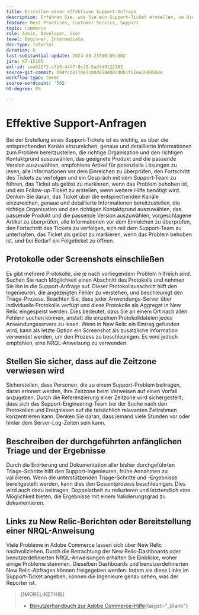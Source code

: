 ```yaml
---
title: Erstellen einer effektiven Support-Anfrage
description: Erfahren Sie, wie Sie ein Support-Ticket erstellen, um die Effizienz der Anfrage zu maximieren.
feature: Best Practices, Customer Service, Support
topic: Commerce
role: Admin, Developer, User
level: Beginner, Intermediate
doc-type: Tutorial
duration: 0
last-substantial-update: 2024-08-23T00:00:00Z
jira: KT-15165
exl-id: cea62272-c7b9-44f7-9c39-5ad3d9122382
source-git-commit: b94fcb4170e7c00d858d08c48b1f51ee29405b0e
workflow-type: tm+mt
source-wordcount: '502'
ht-degree: 0%

---
```


# Effektive Support-Anfragen

Bei der Erstellung eines Support-Tickets ist es wichtig, es über die entsprechenden Kanäle einzureichen, genaue und detaillierte Informationen zum Problem bereitzustellen, die richtige Organisation und den richtigen Kontaktgrund auszuwählen, das geeignete Produkt und die passende Version auszuwählen, empfohlene Artikel für potenzielle Lösungen zu lesen, alle Informationen vor dem Einreichen zu überprüfen, den Fortschritt des Tickets zu verfolgen und ein Gespräch mit dem Support-Team zu führen, das Ticket als gelöst zu markieren, wenn das Problem behoben ist, und ein Follow-up-Ticket zu erstellen, wenn weitere Hilfe benötigt wird. &#x200B; Denken Sie daran, das Ticket über die entsprechenden Kanäle einzureichen, genaue und detaillierte Informationen bereitzustellen, die richtige Organisation und den richtigen Kontaktgrund auszuwählen, das passende Produkt und die passende Version auszuwählen, vorgeschlagene Artikel zu überprüfen, alle Informationen vor dem Einreichen zu überprüfen, den Fortschritt des Tickets zu verfolgen, sich mit dem Support-Team zu unterhalten, das Ticket als gelöst zu markieren, wenn das Problem behoben ist, und bei Bedarf ein Folgeticket zu öffnen. &#x200B;

## Protokolle oder Screenshots einschließen

Es gibt mehrere Protokolle, die je nach vorliegendem Problem hilfreich sind. Suchen Sie nach Möglichkeit einen Abschnitt des Protokolls und nehmen Sie ihn in die Support-Anfrage auf. Dieser Protokollausschnitt hilft den Ingenieuren, die angezeigten Fehler zu verstehen, und beschleunigt den Triage-Prozess. Beachten Sie, dass jeder Anwendungs-Server über individuelle Protokolle verfügt und diese Protokolle als Aggregat in New Relic eingespeist werden.  Dies bedeutet, dass Sie an einem Ort nach allen Fehlern suchen können, anstatt die einzelnen Protokolldateien jedes Anwendungsservers zu lesen. Wenn in New Relic ein Eintrag gefunden wird, kann als letzte Option ein Screenshot als zusätzliche Information verwendet werden, um den Prozess zu beschleunigen. Es wird jedoch empfohlen, eine NRQL-Anweisung zu verwenden.

## Stellen Sie sicher, dass auf die Zeitzone verwiesen wird

Sicherstellen, dass Personen, die zu einem Support-Problem beitragen, daran erinnert werden, ihre Zeitzone beim Verweisen auf einen Vorfall anzugeben. Durch die Referenzierung einer Zeitzone wird sichergestellt, dass sich das Support-Engineering-Team bei der Suche nach den Protokollen und Ereignissen auf die tatsächlich relevanten Zeitrahmen konzentrieren kann. Denken Sie daran, dass jemand viele Stunden vor oder hinter dem Server-Log-Zeiten sein kann.

## Beschreiben der durchgeführten anfänglichen Triage und der Ergebnisse

Durch die Erörterung und Dokumentation aller bisher durchgeführten Triage-Schritte hilft den Support-Ingenieuren, frühe Annahmen zu validieren. Wenn die unterstützenden Triage-Schritte und -Ergebnisse bereitgestellt werden, kann dies den Gesamtprozess beschleunigen. Dies wird auch dazu beitragen, Doppelarbeit zu reduzieren und letztendlich eine Möglichkeit bieten, die Ergebnisse mit einem Validierungsgrad zu dokumentieren.

## Links zu New Relic-Berichten oder Bereitstellung einer NRQL-Anweisung

Viele Probleme in Adobe Commerce lassen sich über New Relic nachvollziehen. Durch die Betrachtung der New Relic-Dashboards oder benutzerdefinierten NRQL-Anweisungen erhalten Sie Einblicke, woher einige Probleme stammen. Dieselben Dashboards und benutzerdefinierten New Relic-Abfragen können freigegeben werden. Indem sie diese Links im Support-Ticket angeben, können die Ingenieure genau sehen, was der Reporter ist.

>[!MORELIKETHIS]
> 
> - [Benutzerhandbuch zur Adobe Commerce-Hilfe](https://experienceleague.adobe.com/en/docs/commerce-knowledge-base/kb/help-center-guide/magento-help-center-user-guide){target="_blank"}
